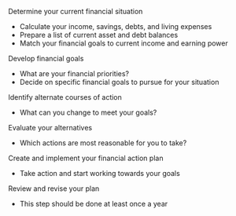 Determine your current financial situation
- Calculate your income, savings, debts, and living expenses
- Prepare a list of current asset and debt balances
- Match your financial goals to current income and earning power

Develop financial goals
- What are your financial priorities?
- Decide on specific financial goals to pursue for your situation

Identify alternate courses of action
- What can you change to meet your goals?

Evaluate your alternatives
- Which actions are most reasonable for you to take?

Create and implement your financial action plan
- Take action and start working towards your goals

Review and revise your plan
- This step should be done at least once a year